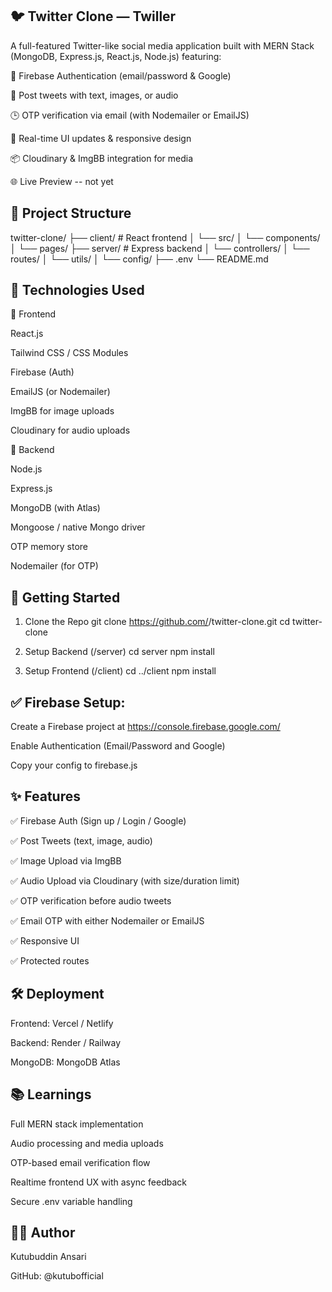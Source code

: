 ## 🐦  Twitter Clone — Twiller
A full-featured Twitter-like social media application built with MERN Stack (MongoDB, Express.js, React.js, Node.js) featuring:

🔐 Firebase Authentication (email/password & Google)

📝 Post tweets with text, images, or audio

🕒 OTP verification via email (with Nodemailer or EmailJS)

🧠 Real-time UI updates & responsive design

📦 Cloudinary & ImgBB integration for media

🌐 Live Preview
-- not yet

## 📁 Project Structure

twitter-clone/
├── client/               # React frontend
│   └── src/
│       └── components/
│       └── pages/
├── server/               # Express backend
│   └── controllers/
│   └── routes/
│   └── utils/
│   └── config/
├── .env
└── README.md


## 🔧 Technologies Used
🔹 Frontend

React.js

Tailwind CSS / CSS Modules

Firebase (Auth)

EmailJS (or Nodemailer)

ImgBB for image uploads

Cloudinary for audio uploads


🔹 Backend

 Node.js

Express.js

MongoDB (with Atlas)

Mongoose / native Mongo driver

OTP memory store

Nodemailer (for OTP)

## 🚀 Getting Started

1. Clone the Repo
git clone https://github.com/<your-username>/twitter-clone.git
cd twitter-clone

2. Setup Backend (/server)
cd server
npm install

3. Setup Frontend (/client)
cd ../client
npm install

##  ✅ Firebase Setup:
Create a Firebase project at https://console.firebase.google.com/

Enable Authentication (Email/Password and Google)

Copy your config to firebase.js

## ✨ Features
✅ Firebase Auth (Sign up / Login / Google)

✅ Post Tweets (text, image, audio)

✅ Image Upload via ImgBB

✅ Audio Upload via Cloudinary (with size/duration limit)

✅ OTP verification before audio tweets

✅ Email OTP with either Nodemailer or EmailJS

✅ Responsive UI

✅ Protected routes

## 🛠️ Deployment
Frontend: Vercel / Netlify

Backend: Render / Railway

MongoDB: MongoDB Atlas


## 📚 Learnings
Full MERN stack implementation

Audio processing and media uploads

OTP-based email verification flow

Realtime frontend UX with async feedback

Secure .env variable handling


## 🙋‍♂️ Author
Kutubuddin Ansari

GitHub: @kutubofficial

